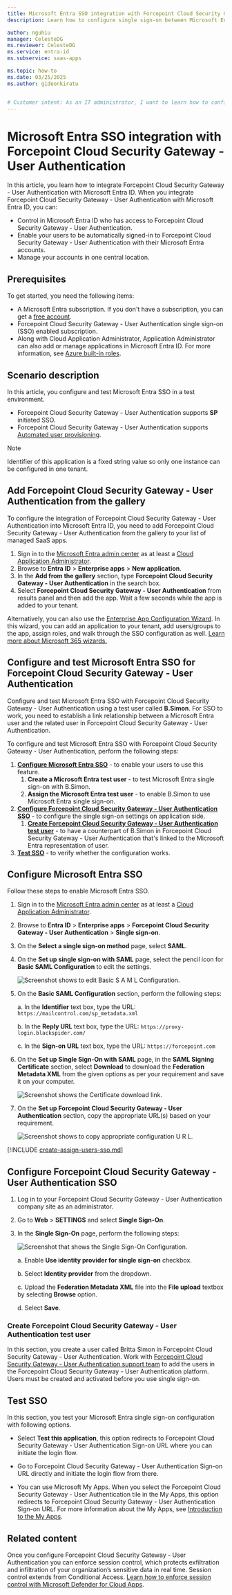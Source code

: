 ```yaml
---
title: Microsoft Entra SSO integration with Forcepoint Cloud Security Gateway - User Authentication
description: Learn how to configure single sign-on between Microsoft Entra ID and Forcepoint Cloud Security Gateway - User Authentication.

author: nguhiu
manager: CelesteDG
ms.reviewer: CelesteDG
ms.service: entra-id
ms.subservice: saas-apps

ms.topic: how-to
ms.date: 03/25/2025
ms.author: gideonkiratu


# Customer intent: As an IT administrator, I want to learn how to configure single sign-on between Microsoft Entra ID and Forcepoint Cloud Security Gateway - User Authentication so that I can control who has access to Forcepoint Cloud Security Gateway - User Authentication, enable automatic sign-in with Microsoft Entra accounts, and manage my accounts in one central location.
---
```


# Microsoft Entra SSO integration with Forcepoint Cloud Security Gateway - User Authentication

In this article,  you learn how to integrate Forcepoint Cloud Security Gateway - User Authentication with Microsoft Entra ID. When you integrate Forcepoint Cloud Security Gateway - User Authentication with Microsoft Entra ID, you can:

* Control in Microsoft Entra ID who has access to Forcepoint Cloud Security Gateway - User Authentication.
* Enable your users to be automatically signed-in to Forcepoint Cloud Security Gateway - User Authentication with their Microsoft Entra accounts.
* Manage your accounts in one central location.

## Prerequisites

To get started, you need the following items:

* A Microsoft Entra subscription. If you don't have a subscription, you can get a [free account](https://azure.microsoft.com/free/).
* Forcepoint Cloud Security Gateway - User Authentication single sign-on (SSO) enabled subscription.
* Along with Cloud Application Administrator, Application Administrator can also add or manage applications in Microsoft Entra ID.
For more information, see [Azure built-in roles](~/identity/role-based-access-control/permissions-reference.md).

## Scenario description

In this article,  you configure and test Microsoft Entra SSO in a test environment.

* Forcepoint Cloud Security Gateway - User Authentication supports **SP** initiated SSO.
* Forcepoint Cloud Security Gateway - User Authentication supports [Automated user provisioning](forcepoint-cloud-security-gateway-provisioning-tutorial.md).

> [!NOTE]
> Identifier of this application is a fixed string value so only one instance can be configured in one tenant.

## Add Forcepoint Cloud Security Gateway - User Authentication from the gallery

To configure the integration of Forcepoint Cloud Security Gateway - User Authentication into Microsoft Entra ID, you need to add Forcepoint Cloud Security Gateway - User Authentication from the gallery to your list of managed SaaS apps.

1. Sign in to the [Microsoft Entra admin center](https://entra.microsoft.com) as at least a [Cloud Application Administrator](~/identity/role-based-access-control/permissions-reference.md#cloud-application-administrator).
1. Browse to **Entra ID** > **Enterprise apps** > **New application**.
1. In the **Add from the gallery** section, type **Forcepoint Cloud Security Gateway - User Authentication** in the search box.
1. Select **Forcepoint Cloud Security Gateway - User Authentication** from results panel and then add the app. Wait a few seconds while the app is added to your tenant.

 Alternatively, you can also use the [Enterprise App Configuration Wizard](https://portal.office.com/AdminPortal/home?Q=Docs#/azureadappintegration). In this wizard, you can add an application to your tenant, add users/groups to the app, assign roles, and walk through the SSO configuration as well. [Learn more about Microsoft 365 wizards.](/microsoft-365/admin/misc/azure-ad-setup-guides)

<a name='configure-and-test-azure-ad-sso-for-forcepoint-cloud-security-gateway---user-authentication'></a>

## Configure and test Microsoft Entra SSO for Forcepoint Cloud Security Gateway - User Authentication

Configure and test Microsoft Entra SSO with Forcepoint Cloud Security Gateway - User Authentication using a test user called **B.Simon**. For SSO to work, you need to establish a link relationship between a Microsoft Entra user and the related user in Forcepoint Cloud Security Gateway - User Authentication.

To configure and test Microsoft Entra SSO with Forcepoint Cloud Security Gateway - User Authentication, perform the following steps:

1. **[Configure Microsoft Entra SSO](#configure-azure-ad-sso)** - to enable your users to use this feature.
    1. **Create a Microsoft Entra test user** - to test Microsoft Entra single sign-on with B.Simon.
    1. **Assign the Microsoft Entra test user** - to enable B.Simon to use Microsoft Entra single sign-on.
1. **[Configure Forcepoint Cloud Security Gateway - User Authentication SSO](#configure-forcepoint-cloud-security-gateway---user-authentication-sso)** - to configure the single sign-on settings on application side.
    1. **[Create Forcepoint Cloud Security Gateway - User Authentication test user](#create-forcepoint-cloud-security-gateway---user-authentication-test-user)** - to have a counterpart of B.Simon in Forcepoint Cloud Security Gateway - User Authentication that's linked to the Microsoft Entra representation of user.
1. **[Test SSO](#test-sso)** - to verify whether the configuration works.

<a name='configure-azure-ad-sso'></a>

## Configure Microsoft Entra SSO

Follow these steps to enable Microsoft Entra SSO.

1. Sign in to the [Microsoft Entra admin center](https://entra.microsoft.com) as at least a [Cloud Application Administrator](~/identity/role-based-access-control/permissions-reference.md#cloud-application-administrator).
1. Browse to **Entra ID** > **Enterprise apps** > **Forcepoint Cloud Security Gateway - User Authentication** > **Single sign-on**.
1. On the **Select a single sign-on method** page, select **SAML**.
1. On the **Set up single sign-on with SAML** page, select the pencil icon for **Basic SAML Configuration** to edit the settings.

    ![Screenshot shows to edit Basic S A M L Configuration.](common/edit-urls.png "Basic Configuration")

1. On the **Basic SAML Configuration** section, perform the following steps:

    a. In the **Identifier** text box, type the URL:
    `https://mailcontrol.com/sp_metadata.xml`

    b. In the **Reply URL** text box, type the URL:
    `https://proxy-login.blackspider.com/`

    c. In the **Sign-on URL** text box, type the URL:
    `https://forcepoint.com`

1. On the **Set up Single Sign-On with SAML** page, in the **SAML Signing Certificate** section, select **Download** to download the **Federation Metadata XML** from the given options as per your requirement and save it on your computer.

    ![Screenshot shows the Certificate download link.](common/metadataxml.png "Certificate")

1. On the **Set up Forcepoint Cloud Security Gateway - User Authentication** section, copy the appropriate URL(s) based on your requirement.

   ![Screenshot shows to copy appropriate configuration U R L.](common/copy-configuration-urls.png "Authentication")

<a name='create-an-azure-ad-test-user'></a>

[!INCLUDE [create-assign-users-sso.md](~/identity/saas-apps/includes/create-assign-users-sso.md)]

## Configure Forcepoint Cloud Security Gateway - User Authentication SSO

1. Log in to your Forcepoint Cloud Security Gateway - User Authentication company site as an administrator.

1. Go to **Web** > **SETTINGS** and select **Single Sign-On**.

1. In the **Single Sign-On** page, perform the following steps:
    
    ![Screenshot that shows the Single Sign-On Configuration.](./media/forcepoint-cloud-security-gateway-tutorial/general.png "Configuration")

    a. Enable **Use identity provider for single sign-on** checkbox.

    b. Select **Identity provider** from the dropdown.

    c. Upload the **Federation Metadata XML** file into the **File upload** textbox by selecting **Browse** option.

    d. Select **Save**.

### Create Forcepoint Cloud Security Gateway - User Authentication test user

In this section, you create a user called Britta Simon in Forcepoint Cloud Security Gateway - User Authentication. Work with [Forcepoint Cloud Security Gateway - User Authentication support team](mailto:support@forcepoint.com) to add the users in the Forcepoint Cloud Security Gateway - User Authentication platform. Users must be created and activated before you use single sign-on.

## Test SSO 

In this section, you test your Microsoft Entra single sign-on configuration with following options. 

* Select **Test this application**, this option redirects to Forcepoint Cloud Security Gateway - User Authentication Sign-on URL where you can initiate the login flow. 

* Go to Forcepoint Cloud Security Gateway - User Authentication Sign-on URL directly and initiate the login flow from there.

* You can use Microsoft My Apps. When you select the Forcepoint Cloud Security Gateway - User Authentication tile in the My Apps, this option redirects to Forcepoint Cloud Security Gateway - User Authentication Sign-on URL. For more information about the My Apps, see [Introduction to the My Apps](https://support.microsoft.com/account-billing/sign-in-and-start-apps-from-the-my-apps-portal-2f3b1bae-0e5a-4a86-a33e-876fbd2a4510).

## Related content

Once you configure Forcepoint Cloud Security Gateway - User Authentication you can enforce session control, which protects exfiltration and infiltration of your organization’s sensitive data in real time. Session control extends from Conditional Access. [Learn how to enforce session control with Microsoft Defender for Cloud Apps](/cloud-app-security/proxy-deployment-any-app).
